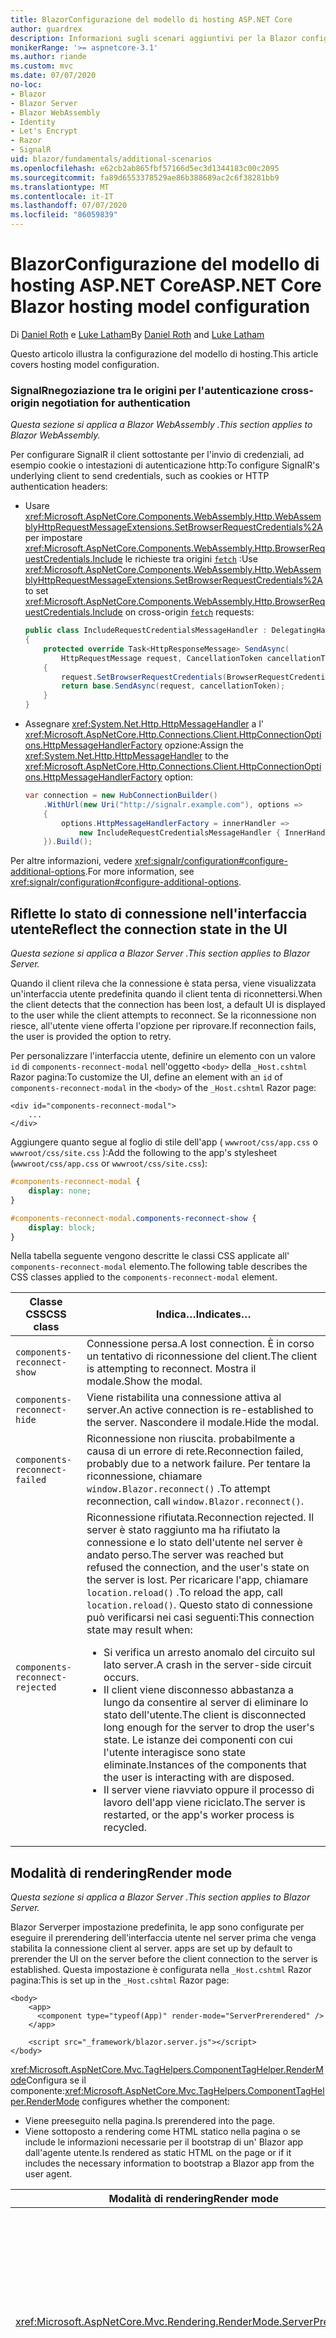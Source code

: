 ```yaml
---
title: BlazorConfigurazione del modello di hosting ASP.NET Core
author: guardrex
description: Informazioni sugli scenari aggiuntivi per la Blazor configurazione del modello di hosting di ASP.NET Core.
monikerRange: '>= aspnetcore-3.1'
ms.author: riande
ms.custom: mvc
ms.date: 07/07/2020
no-loc:
- Blazor
- Blazor Server
- Blazor WebAssembly
- Identity
- Let's Encrypt
- Razor
- SignalR
uid: blazor/fundamentals/additional-scenarios
ms.openlocfilehash: e62cb2ab865fbf57166d5ec3d1344183c00c2095
ms.sourcegitcommit: fa89d6553378529ae86b388689ac2c6f38281bb9
ms.translationtype: MT
ms.contentlocale: it-IT
ms.lasthandoff: 07/07/2020
ms.locfileid: "86059839"
---
```

# <a name="aspnet-core-blazor-hosting-model-configuration"></a><span data-ttu-id="98585-103">BlazorConfigurazione del modello di hosting ASP.NET Core</span><span class="sxs-lookup"><span data-stu-id="98585-103">ASP.NET Core Blazor hosting model configuration</span></span>

<span data-ttu-id="98585-104">Di [Daniel Roth](https://github.com/danroth27) e [Luke Latham](https://github.com/guardrex)</span><span class="sxs-lookup"><span data-stu-id="98585-104">By [Daniel Roth](https://github.com/danroth27) and [Luke Latham](https://github.com/guardrex)</span></span>

<span data-ttu-id="98585-105">Questo articolo illustra la configurazione del modello di hosting.</span><span class="sxs-lookup"><span data-stu-id="98585-105">This article covers hosting model configuration.</span></span>

### <a name="signalr-cross-origin-negotiation-for-authentication"></a>SignalR<span data-ttu-id="98585-106">negoziazione tra le origini per l'autenticazione</span><span class="sxs-lookup"><span data-stu-id="98585-106"> cross-origin negotiation for authentication</span></span>

<span data-ttu-id="98585-107">*Questa sezione si applica a Blazor WebAssembly .*</span><span class="sxs-lookup"><span data-stu-id="98585-107">*This section applies to Blazor WebAssembly.*</span></span>

<span data-ttu-id="98585-108">Per configurare SignalR il client sottostante per l'invio di credenziali, ad esempio cookie o intestazioni di autenticazione http:</span><span class="sxs-lookup"><span data-stu-id="98585-108">To configure SignalR's underlying client to send credentials, such as cookies or HTTP authentication headers:</span></span>

* <span data-ttu-id="98585-109">Usare <xref:Microsoft.AspNetCore.Components.WebAssembly.Http.WebAssemblyHttpRequestMessageExtensions.SetBrowserRequestCredentials%2A> per impostare <xref:Microsoft.AspNetCore.Components.WebAssembly.Http.BrowserRequestCredentials.Include> le richieste tra origini [`fetch`](https://developer.mozilla.org/docs/Web/API/Fetch_API/Using_Fetch) :</span><span class="sxs-lookup"><span data-stu-id="98585-109">Use <xref:Microsoft.AspNetCore.Components.WebAssembly.Http.WebAssemblyHttpRequestMessageExtensions.SetBrowserRequestCredentials%2A> to set <xref:Microsoft.AspNetCore.Components.WebAssembly.Http.BrowserRequestCredentials.Include> on cross-origin [`fetch`](https://developer.mozilla.org/docs/Web/API/Fetch_API/Using_Fetch) requests:</span></span>

  ```csharp
  public class IncludeRequestCredentialsMessageHandler : DelegatingHandler
  {
      protected override Task<HttpResponseMessage> SendAsync(
          HttpRequestMessage request, CancellationToken cancellationToken)
      {
          request.SetBrowserRequestCredentials(BrowserRequestCredentials.Include);
          return base.SendAsync(request, cancellationToken);
      }
  }
  ```

* <span data-ttu-id="98585-110">Assegnare <xref:System.Net.Http.HttpMessageHandler> a l' <xref:Microsoft.AspNetCore.Http.Connections.Client.HttpConnectionOptions.HttpMessageHandlerFactory> opzione:</span><span class="sxs-lookup"><span data-stu-id="98585-110">Assign the <xref:System.Net.Http.HttpMessageHandler> to the <xref:Microsoft.AspNetCore.Http.Connections.Client.HttpConnectionOptions.HttpMessageHandlerFactory> option:</span></span>

  ```csharp
  var connection = new HubConnectionBuilder()
      .WithUrl(new Uri("http://signalr.example.com"), options =>
      {
          options.HttpMessageHandlerFactory = innerHandler => 
              new IncludeRequestCredentialsMessageHandler { InnerHandler = innerHandler };
      }).Build();
  ```

<span data-ttu-id="98585-111">Per altre informazioni, vedere <xref:signalr/configuration#configure-additional-options>.</span><span class="sxs-lookup"><span data-stu-id="98585-111">For more information, see <xref:signalr/configuration#configure-additional-options>.</span></span>

## <a name="reflect-the-connection-state-in-the-ui"></a><span data-ttu-id="98585-112">Riflette lo stato di connessione nell'interfaccia utente</span><span class="sxs-lookup"><span data-stu-id="98585-112">Reflect the connection state in the UI</span></span>

<span data-ttu-id="98585-113">*Questa sezione si applica a Blazor Server .*</span><span class="sxs-lookup"><span data-stu-id="98585-113">*This section applies to Blazor Server.*</span></span>

<span data-ttu-id="98585-114">Quando il client rileva che la connessione è stata persa, viene visualizzata un'interfaccia utente predefinita quando il client tenta di riconnettersi.</span><span class="sxs-lookup"><span data-stu-id="98585-114">When the client detects that the connection has been lost, a default UI is displayed to the user while the client attempts to reconnect.</span></span> <span data-ttu-id="98585-115">Se la riconnessione non riesce, all'utente viene offerta l'opzione per riprovare.</span><span class="sxs-lookup"><span data-stu-id="98585-115">If reconnection fails, the user is provided the option to retry.</span></span>

<span data-ttu-id="98585-116">Per personalizzare l'interfaccia utente, definire un elemento con un valore `id` di `components-reconnect-modal` nell'oggetto `<body>` della `_Host.cshtml` Razor pagina:</span><span class="sxs-lookup"><span data-stu-id="98585-116">To customize the UI, define an element with an `id` of `components-reconnect-modal` in the `<body>` of the `_Host.cshtml` Razor page:</span></span>

```cshtml
<div id="components-reconnect-modal">
    ...
</div>
```

<span data-ttu-id="98585-117">Aggiungere quanto segue al foglio di stile dell'app ( `wwwroot/css/app.css` o `wwwroot/css/site.css` ):</span><span class="sxs-lookup"><span data-stu-id="98585-117">Add the following to the app's stylesheet (`wwwroot/css/app.css` or `wwwroot/css/site.css`):</span></span>

```css
#components-reconnect-modal {
    display: none;
}

#components-reconnect-modal.components-reconnect-show {
    display: block;
}
```

<span data-ttu-id="98585-118">Nella tabella seguente vengono descritte le classi CSS applicate all' `components-reconnect-modal` elemento.</span><span class="sxs-lookup"><span data-stu-id="98585-118">The following table describes the CSS classes applied to the `components-reconnect-modal` element.</span></span>

| <span data-ttu-id="98585-119">Classe CSS</span><span class="sxs-lookup"><span data-stu-id="98585-119">CSS class</span></span>                       | <span data-ttu-id="98585-120">Indica&hellip;</span><span class="sxs-lookup"><span data-stu-id="98585-120">Indicates&hellip;</span></span> |
| ------------------------------- | ----------------- |
| `components-reconnect-show`     | <span data-ttu-id="98585-121">Connessione persa.</span><span class="sxs-lookup"><span data-stu-id="98585-121">A lost connection.</span></span> <span data-ttu-id="98585-122">È in corso un tentativo di riconnessione del client.</span><span class="sxs-lookup"><span data-stu-id="98585-122">The client is attempting to reconnect.</span></span> <span data-ttu-id="98585-123">Mostra il modale.</span><span class="sxs-lookup"><span data-stu-id="98585-123">Show the modal.</span></span> |
| `components-reconnect-hide`     | <span data-ttu-id="98585-124">Viene ristabilita una connessione attiva al server.</span><span class="sxs-lookup"><span data-stu-id="98585-124">An active connection is re-established to the server.</span></span> <span data-ttu-id="98585-125">Nascondere il modale.</span><span class="sxs-lookup"><span data-stu-id="98585-125">Hide the modal.</span></span> |
| `components-reconnect-failed`   | <span data-ttu-id="98585-126">Riconnessione non riuscita. probabilmente a causa di un errore di rete.</span><span class="sxs-lookup"><span data-stu-id="98585-126">Reconnection failed, probably due to a network failure.</span></span> <span data-ttu-id="98585-127">Per tentare la riconnessione, chiamare `window.Blazor.reconnect()` .</span><span class="sxs-lookup"><span data-stu-id="98585-127">To attempt reconnection, call `window.Blazor.reconnect()`.</span></span> |
| `components-reconnect-rejected` | <span data-ttu-id="98585-128">Riconnessione rifiutata.</span><span class="sxs-lookup"><span data-stu-id="98585-128">Reconnection rejected.</span></span> <span data-ttu-id="98585-129">Il server è stato raggiunto ma ha rifiutato la connessione e lo stato dell'utente nel server è andato perso.</span><span class="sxs-lookup"><span data-stu-id="98585-129">The server was reached but refused the connection, and the user's state on the server is lost.</span></span> <span data-ttu-id="98585-130">Per ricaricare l'app, chiamare `location.reload()` .</span><span class="sxs-lookup"><span data-stu-id="98585-130">To reload the app, call `location.reload()`.</span></span> <span data-ttu-id="98585-131">Questo stato di connessione può verificarsi nei casi seguenti:</span><span class="sxs-lookup"><span data-stu-id="98585-131">This connection state may result when:</span></span><ul><li><span data-ttu-id="98585-132">Si verifica un arresto anomalo del circuito sul lato server.</span><span class="sxs-lookup"><span data-stu-id="98585-132">A crash in the server-side circuit occurs.</span></span></li><li><span data-ttu-id="98585-133">Il client viene disconnesso abbastanza a lungo da consentire al server di eliminare lo stato dell'utente.</span><span class="sxs-lookup"><span data-stu-id="98585-133">The client is disconnected long enough for the server to drop the user's state.</span></span> <span data-ttu-id="98585-134">Le istanze dei componenti con cui l'utente interagisce sono state eliminate.</span><span class="sxs-lookup"><span data-stu-id="98585-134">Instances of the components that the user is interacting with are disposed.</span></span></li><li><span data-ttu-id="98585-135">Il server viene riavviato oppure il processo di lavoro dell'app viene riciclato.</span><span class="sxs-lookup"><span data-stu-id="98585-135">The server is restarted, or the app's worker process is recycled.</span></span></li></ul> |

## <a name="render-mode"></a><span data-ttu-id="98585-136">Modalità di rendering</span><span class="sxs-lookup"><span data-stu-id="98585-136">Render mode</span></span>

<span data-ttu-id="98585-137">*Questa sezione si applica a Blazor Server .*</span><span class="sxs-lookup"><span data-stu-id="98585-137">*This section applies to Blazor Server.*</span></span>

Blazor Server<span data-ttu-id="98585-138">per impostazione predefinita, le app sono configurate per eseguire il prerendering dell'interfaccia utente nel server prima che venga stabilita la connessione client al server.</span><span class="sxs-lookup"><span data-stu-id="98585-138"> apps are set up by default to prerender the UI on the server before the client connection to the server is established.</span></span> <span data-ttu-id="98585-139">Questa impostazione è configurata nella `_Host.cshtml` Razor pagina:</span><span class="sxs-lookup"><span data-stu-id="98585-139">This is set up in the `_Host.cshtml` Razor page:</span></span>

```cshtml
<body>
    <app>
      <component type="typeof(App)" render-mode="ServerPrerendered" />
    </app>

    <script src="_framework/blazor.server.js"></script>
</body>
```

<span data-ttu-id="98585-140"><xref:Microsoft.AspNetCore.Mvc.TagHelpers.ComponentTagHelper.RenderMode>Configura se il componente:</span><span class="sxs-lookup"><span data-stu-id="98585-140"><xref:Microsoft.AspNetCore.Mvc.TagHelpers.ComponentTagHelper.RenderMode> configures whether the component:</span></span>

* <span data-ttu-id="98585-141">Viene preeseguito nella pagina.</span><span class="sxs-lookup"><span data-stu-id="98585-141">Is prerendered into the page.</span></span>
* <span data-ttu-id="98585-142">Viene sottoposto a rendering come HTML statico nella pagina o se include le informazioni necessarie per il bootstrap di un' Blazor app dall'agente utente.</span><span class="sxs-lookup"><span data-stu-id="98585-142">Is rendered as static HTML on the page or if it includes the necessary information to bootstrap a Blazor app from the user agent.</span></span>

| <span data-ttu-id="98585-143">Modalità di rendering</span><span class="sxs-lookup"><span data-stu-id="98585-143">Render mode</span></span> | <span data-ttu-id="98585-144">Descrizione</span><span class="sxs-lookup"><span data-stu-id="98585-144">Description</span></span> |
| --- | --- |
| <xref:Microsoft.AspNetCore.Mvc.Rendering.RenderMode.ServerPrerendered> | <span data-ttu-id="98585-145">Esegue il rendering del componente in HTML statico e include un marcatore per un' Blazor Server app.</span><span class="sxs-lookup"><span data-stu-id="98585-145">Renders the component into static HTML and includes a marker for a Blazor Server app.</span></span> <span data-ttu-id="98585-146">Quando l'agente utente viene avviato, questo marcatore viene usato per il bootstrap di un' Blazor app.</span><span class="sxs-lookup"><span data-stu-id="98585-146">When the user-agent starts, this marker is used to bootstrap a Blazor app.</span></span> |
| <xref:Microsoft.AspNetCore.Mvc.Rendering.RenderMode.Server> | <span data-ttu-id="98585-147">Esegue il rendering di un marcatore per un' Blazor Server app.</span><span class="sxs-lookup"><span data-stu-id="98585-147">Renders a marker for a Blazor Server app.</span></span> <span data-ttu-id="98585-148">L'output del componente non è incluso.</span><span class="sxs-lookup"><span data-stu-id="98585-148">Output from the component isn't included.</span></span> <span data-ttu-id="98585-149">Quando l'agente utente viene avviato, questo marcatore viene usato per il bootstrap di un' Blazor app.</span><span class="sxs-lookup"><span data-stu-id="98585-149">When the user-agent starts, this marker is used to bootstrap a Blazor app.</span></span> |
| <xref:Microsoft.AspNetCore.Mvc.Rendering.RenderMode.Static> | <span data-ttu-id="98585-150">Esegue il rendering del componente in HTML statico.</span><span class="sxs-lookup"><span data-stu-id="98585-150">Renders the component into static HTML.</span></span> |

<span data-ttu-id="98585-151">Il rendering dei componenti server da una pagina HTML statica non è supportato.</span><span class="sxs-lookup"><span data-stu-id="98585-151">Rendering server components from a static HTML page isn't supported.</span></span>

## <a name="configure-the-signalr-client-for-blazor-server-apps"></a><span data-ttu-id="98585-152">Configurare il SignalR client per le Blazor Server app</span><span class="sxs-lookup"><span data-stu-id="98585-152">Configure the SignalR client for Blazor Server apps</span></span>

<span data-ttu-id="98585-153">*Questa sezione si applica a Blazor Server .*</span><span class="sxs-lookup"><span data-stu-id="98585-153">*This section applies to Blazor Server.*</span></span>

<span data-ttu-id="98585-154">In alcuni casi, è necessario configurare il SignalR client usato dalle Blazor Server app.</span><span class="sxs-lookup"><span data-stu-id="98585-154">Sometimes, you need to configure the SignalR client used by Blazor Server apps.</span></span> <span data-ttu-id="98585-155">È ad esempio possibile configurare la registrazione sul SignalR client per diagnosticare un problema di connessione.</span><span class="sxs-lookup"><span data-stu-id="98585-155">For example, you might want to configure logging on the SignalR client to diagnose a connection issue.</span></span>

<span data-ttu-id="98585-156">Per configurare il SignalR client nel `Pages/_Host.cshtml` file:</span><span class="sxs-lookup"><span data-stu-id="98585-156">To configure the SignalR client in the `Pages/_Host.cshtml` file:</span></span>

* <span data-ttu-id="98585-157">Aggiungere un `autostart="false"` attributo al `<script>` tag per lo `blazor.server.js` script.</span><span class="sxs-lookup"><span data-stu-id="98585-157">Add an `autostart="false"` attribute to the `<script>` tag for the `blazor.server.js` script.</span></span>
* <span data-ttu-id="98585-158">Chiamare `Blazor.start` e passare un oggetto di configurazione che specifichi il SignalR generatore.</span><span class="sxs-lookup"><span data-stu-id="98585-158">Call `Blazor.start` and pass in a configuration object that specifies the SignalR builder.</span></span>

```html
<script src="_framework/blazor.server.js" autostart="false"></script>
<script>
  Blazor.start({
    configureSignalR: function (builder) {
      builder.configureLogging("information"); // LogLevel.Information
    }
  });
</script>
```

## <a name="additional-resources"></a><span data-ttu-id="98585-159">Risorse aggiuntive</span><span class="sxs-lookup"><span data-stu-id="98585-159">Additional resources</span></span>

* <xref:fundamentals/logging/index>
